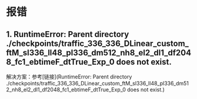# 报错
## 1. RuntimeError: Parent directory ./checkpoints/traffic_336_336_DLinear_custom_ftM_sl336_ll48_pl336_dm512_nh8_el2_dl1_df2048_fc1_ebtimeF_dtTrue_Exp_0 does not exist.
解决方案：参考[链接](RuntimeError: Parent directory ./checkpoints/traffic_336_336_DLinear_custom_ftM_sl336_ll48_pl336_dm512_nh8_el2_dl1_df2048_fc1_ebtimeF_dtTrue_Exp_0 does not exist.)
